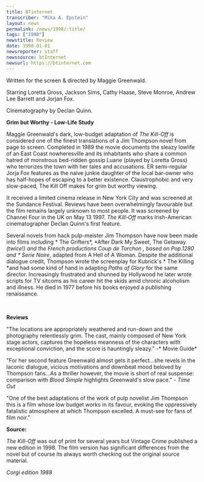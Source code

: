 ```yaml
---
title: BTinternet
transcriber: "Mika A. Epstein"
layout: news
permalink: /news/1998/:title/
tags: ["1998"]
newstitle: Review
date: 1998-01-01
newsreporter: staff
newssource: btInternet
newsurl: https://btinternet.com
---
```

Written for the screen & directed by Maggie Greenwald.

Starring Loretta Gross, Jackson Sims, Cathy Haase, Steve Monroe, Andrew Lee Barrett and Jorjan Fox.

Cinematography by Declan Quinn.

**Grim but Worthy - Low-Life Study**

Maggie Greenwald's dark, low-budget adaptation of *The Kill-Off* is considered one of the finest translations of a Jim Thompson novel from page to screen. Completed in 1989 the movie documents the sleazy lowlife of an East Coast nowheresville and its inhabitants who share a common hatred of monstrous bed-ridden gossip Luane (played by Loretta Gross) who terrorizes the town with her tales and accusations. ER semi-regular Jorja Fox features as the naive junkie daughter of the local bar-owner who has half-hopes of escaping to a better existence. Claustrophobic and very slow-paced, The Kill Off makes for grim but worthy viewing.

It received a limited cinema release in New York City and was screened at the Sundance Festival. Reviews have been overwhelmingly favourable but the film remains largely unknown to most people. It was screened by Channel Four in the UK on May 13 1997. *The Kill-Off* marks Irish-American cinematographer Declan Quinn's first feature.

Several novels from hack pulp-meister Jim Thompson have now been made into films including * The Grifters*, *After Dark My Sweet, The Getaway *(twice!) and the French productions *Coup de Torchon* , based on Pop.1280 and * Serie Noire*, adapted from A Hell of A Woman. Despite the additional dialogue credit, Thompson wrote the screenplay for Kubrick's * The Killing *and had some kind of hand in adapting *Paths of Glory* for the same director. Increasingly frustrated and shunned by Hollywood he later wrote scripts for TV sitcoms as his career hit the skids amid chronic alcoholism and illness. He died in 1977 before his books enjoyed a publishing renaissance.

**&nbsp;**

**Reviews**

"The locations are appropriately weathered and run-down and the photography relentlessly grim. The cast, mainly composed of New York stage actors, captures the hopeless meanness of the characters with exceptional conviction, and the score is hauntingly sleazy." -* Movie Guide*

"For her second feature Greenwald almost gets it perfect...she revels in the laconic dialogue, vicious motivations and downbeat mood beloved by Thompson fans...As a thriller however, the movie is short of real suspense: comparison with *Blood Simple* highlights Greenwald's slow pace." - *Time Out*

"One of the best adaptations of the work of pulp novelist Jim Thompson this is a film whose low budget works in its favour, evoking the oppressively fatalistic atmosphere at which Thompson excelled. A must-see for fans of film noir."

**Source:**

*The Kill-Off* was out of print for several years but Vintage Crime published a new edition in 1998. The film version has significant differences from the novel but of course its always worth checking out the original source material.

*Corgi edition 1988*

